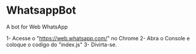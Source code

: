 # WhatsappBot
A bot for Web WhatsApp

1- Acesse o "https://web.whatsapp.com/" no Chrome
2- Abra o Console e coloque o codigo do "index.js"
3- Divirta-se.
